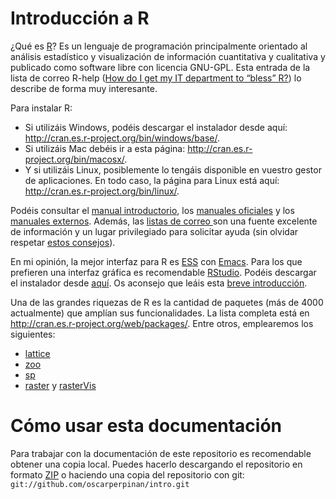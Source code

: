 Introducción a R
====
¿Qué es [R](http://procomun.wordpress.com/2011/02/23/que-es-r/)? 
Es un lenguaje de programación principalmente orientado al análisis estadístico y visualización de información cuantitativa y cualitativa y publicado como software libre con licencia GNU-GPL. 
Esta entrada de la lista de correo R-help ([How do I get my IT department to “bless” R?](http://tolstoy.newcastle.edu.au/R/e6/help/09/02/4456.html)) lo describe de forma muy interesante.

Para instalar R:

* Si utilizáis Windows, podéis descargar el instalador desde aquí: http://cran.es.r-project.org/bin/windows/base/.
* Si utilizáis Mac debéis ir a esta página: http://cran.es.r-project.org/bin/macosx/.
* Y si utilizáis Linux, posiblemente lo tengáis disponible en vuestro gestor de aplicaciones. En todo caso, la página para Linux está aquí: http://cran.es.r-project.org/bin/linux/.

Podéis consultar el [manual introductorio](http://cran.r-project.org/doc/manuals/R-intro.html), los [manuales oficiales](http://cran.r-project.org/manuals.html) y los [manuales externos](http://cran.r-project.org/other-docs.html). 
Además, las [listas de correo ](http://www.r-project.org/mail.html) son una fuente excelente de información y un lugar privilegiado para solicitar ayuda (sin olvidar respetar [estos consejos](http://www.r-project.org/posting-guide.html)).

En mi opinión, la mejor interfaz para R es [ESS](http://ess.r-project.org/) con [Emacs](http://www.gnu.org/software/emacs/). 
Para los que prefieren una interfaz gráfica es recomendable [RStudio](http://www.rstudio.com/ide/). 
Podéis descargar el instalador desde [aquí](http://www.rstudio.com/ide/download/desktop). Os aconsejo que leáis esta [breve introducción](http://www.rstudio.com/ide/docs/using/source).

Una de las grandes riquezas de R es la cantidad de paquetes (más de 4000 actualmente) que amplían sus funcionalidades. 
La lista completa está en http://cran.es.r-project.org/web/packages/. 
Entre otros, emplearemos los siguientes:

* [lattice](http://lattice.r-forge.r-project.org/)
* [zoo](http://cran.es.r-project.org/web/packages/zoo/)
* [sp](http://cran.r-project.org/web/packages/sp/)
* [raster](http://cran.es.r-project.org/web/packages/raster/) y [rasterVis](http://rastervis.r-forge.r-project.org/)

Cómo usar esta documentación
====
 
Para trabajar con la documentación de este repositorio es recomendable obtener una copia local. Puedes hacerlo descargando el repositorio en formato [ZIP](https://github.com/oscarperpinan/intro/archive/master.zip) o haciendo una copia del repositorio con git: `git://github.com/oscarperpinan/intro.git`
